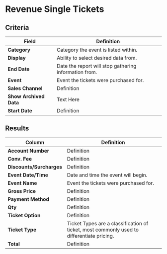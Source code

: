 # Revenue Single Tickets

## Criteria

| **Field** | **Definition** |
| --- | --- |
| **Category** | Category the event is listed within. |
| **Display** | Ability to select desired data from. |
| **End Date** | Date the report will stop gathering information from. |
| **Event** | Event the tickets were purchased for. |
| **Sales Channel** | Definition |
| **Show Archived Data** | Text Here |
| **Start Date** | Definition |

## Results

| **Column** | **Definition** |
| --- | --- |
| **Account Number** | Definition |
| **Conv. Fee** | Definition |
| **Discounts/Surcharges** | Definition |
| **Event Date/Time** | Date and time the event will begin. |
| **Event Name** | Event the tickets were purchased for. |
| **Gross Price** | Definition |
| **Payment Method** | Definition |
| **Qty** | Definition |
| **Ticket Option** | Definition |
| **Ticket Type** | Ticket Types are a classification of ticket, most commonly used to differentiate pricing. |
| **Total** | Definition |

